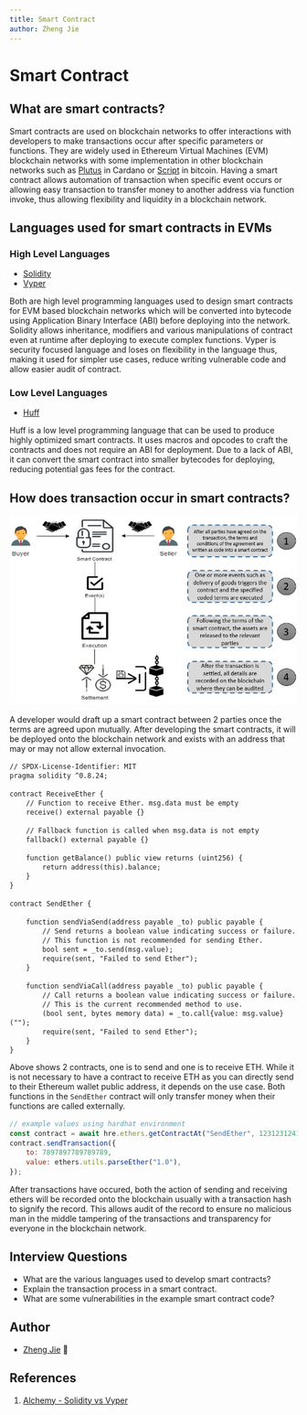 ```yaml
---
title: Smart Contract
author: Zheng Jie
---
```


# Smart Contract

## What are smart contracts? 

Smart contracts are used on blockchain networks to offer interactions with developers to make transactions occur after specific parameters or functions. They are widely used in Ethereum Virtual Machines (EVM) blockchain networks with some implementation in other blockchain networks such as [Plutus](https://developers.cardano.org/docs/smart-contracts/plutus/) in Cardano or [Script](https://en.bitcoin.it/wiki/Script) in bitcoin. Having a smart contract allows automation of transaction when specific event occurs or allowing easy transaction to transfer money to another address via function invoke, thus allowing flexibility and liquidity in a blockchain network.

## Languages used for smart contracts in EVMs

### High Level Languages

* [Solidity](https://soliditylang.org/)
* [Vyper](https://github.com/vyperlang/vyper)

Both are high level programming languages used to design smart contracts for EVM based blockchain networks which will be converted into bytecode using Application Binary Interface (ABI) before deploying into the network. Solidity allows inheritance, modifiers and various manipulations of contract even at runtime after deploying to execute complex functions. Vyper is security focused language and loses on flexibility in the language thus, making it used for simpler use cases, reduce writing vulnerable code and allow easier audit of contract. 

### Low Level Languages

* [Huff](https://huff.sh/)

Huff is a low level programming language that can be used to produce highly optimized smart contracts. It uses macros and opcodes to craft the contracts and does not require an ABI for deployment. Due to a lack of ABI, it can convert the smart contract into smaller bytecodes for deploying, reducing potential gas fees for the contract.

## How does transaction occur in smart contracts? 

![Stefanos - Smart contract transaction](../.gitbook/assets/blockchain/transaction.png)

A developer would draft up a smart contract between 2 parties once the terms are agreed upon mutually. After developing the smart contracts, it will be deployed onto the blockchain network and exists with an address that may or may not allow external invocation.

```solidity
// SPDX-License-Identifier: MIT
pragma solidity ^0.8.24;

contract ReceiveEther {
    // Function to receive Ether. msg.data must be empty
    receive() external payable {}

    // Fallback function is called when msg.data is not empty
    fallback() external payable {}

    function getBalance() public view returns (uint256) {
        return address(this).balance;
    }
}

contract SendEther {

    function sendViaSend(address payable _to) public payable {
        // Send returns a boolean value indicating success or failure.
        // This function is not recommended for sending Ether.
        bool sent = _to.send(msg.value);
        require(sent, "Failed to send Ether");
    }

    function sendViaCall(address payable _to) public payable {
        // Call returns a boolean value indicating success or failure.
        // This is the current recommended method to use.
        (bool sent, bytes memory data) = _to.call{value: msg.value}("");
        require(sent, "Failed to send Ether");
    }
}
```

Above shows 2 contracts, one is to send and one is to receive ETH. While it is not necessary to have a contract to receive ETH as you can directly send to their Ethereum wallet public address, it depends on the use case. Both functions in the `SendEther` contract will only transfer money when their functions are called externally.

```javascript
// example values using hardhat environment
const contract = await hre.ethers.getContractAt("SendEther", 12312312412352346234);
contract.sendTransaction({
    to: 7897897789789789,
    value: ethers.utils.parseEther("1.0"),
});
```

After transactions have occured, both the action of sending and receiving ethers will be recorded onto the blockchain usually with a transaction hash to signify the record. This allows audit of the record to ensure no malicious man in the middle tampering of the transactions and transparency for everyone in the blockchain network.

## Interview Questions

* What are the various languages used to develop smart contracts?
* Explain the transaction process in a smart contract.
* What are some vulnerabilities in the example smart contract code?

## Author

- [Zheng Jie](https://github.com/Bread7) 🍞

## References

1. [Alchemy - Solidity vs Vyper](https://www.alchemy.com/overviews/solidity-vs-vyper)